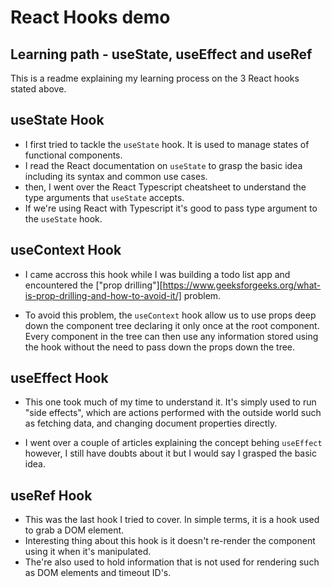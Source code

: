 # React Hooks demo

## Learning path - useState, useEffect and useRef

This is a readme explaining my learning process on the 3 React hooks stated above.

## useState Hook
- I first tried to tackle the ```useState``` hook. It is used to manage states of functional components.
- I read the React documentation on ```useState``` to grasp the basic idea including its syntax and common use cases.
- then, I went over the React Typescript cheatsheet to understand the type arguments that ```useState``` accepts.
- If we're using React with Typescript it's good to pass type argument to the ```useState``` hook.

## useContext Hook
- I came accross this hook while I was building a todo list app and encountered the ["prop drilling"][https://www.geeksforgeeks.org/what-is-prop-drilling-and-how-to-avoid-it/] problem.

- To avoid this problem, the ```useContext``` hook allow us to use props deep down the component tree declaring it only once at the root component. Every component in the tree can then use any information stored using the hook without the need to pass down the props down the tree.

## useEffect Hook
- This one took much of my time to understand it. It's simply used to run "side effects", which are actions performed with the outside world such as fetching data, and changing document properties directly.

- I went over a couple of articles explaining the concept behing ```useEffect``` however, I still have doubts about it but I would say I grasped the basic idea.

## useRef Hook
- This was the last hook I tried to cover. In simple terms, it is a hook used to grab a DOM element.
- Interesting thing about this hook is it doesn't re-render the component using it when it's manipulated.
- The're also used to hold information that is not used for rendering such as DOM elements and timeout ID's.